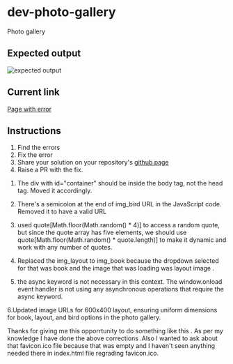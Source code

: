 # dev-photo-gallery
Photo gallery

## Expected output
![expected output](expected-output.png "Open book")

## Current link
[Page with error](https://anandrktm.github.io/dev-photo-gallery/) 


## Instructions
1. Find the errors
2. Fix the error
3. Share your solution on your repository's [github page](https://pages.github.com/)
4. Raise a PR with the fix.


<!-- Errors found and Fixed -->
1. The div with id="container" should be inside the body tag, not the head tag. Moved it accordingly.

2. There's a semicolon at the end of img_bird URL in the JavaScript code. Removed it to have a valid URL

3. used quote[Math.floor(Math.random() * 4)] to access a random quote, but since the quote array has five elements, we should use quote[Math.floor(Math.random() * quote.length)] to make it dynamic and work with any number of quotes.

4. Replaced the img_layout to img_book because the dropdown selected for that was book and the image that was loading was layout image . 

5. the async keyword is not necessary in this context. The window.onload event handler is not using any asynchronous operations that require the async keyword.

6.Updated image URLs for 600x400 layout, ensuring uniform dimensions for book, layout, and bird options in the photo gallery.


Thanks for giving me this opporrtunity to do something like this . As per my knowledge I have done the above corrections .Also I wanted to ask about that favicon.ico file because that was empty and I haven't seen anything needed there in index.html file regrading favicon.ico.